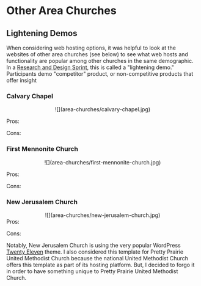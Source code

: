 # Other Area Churches

## Lightening Demos

When considering web hosting options, it was helpful to look at the websites of other area churches (see below) to see what web hosts and functionality are popular among other churches in the same demographic. In a [Research and Design Sprint](research_and_design_sprint.md), this is called a "lightening demo." Participants demo "competitor" product, or non-competitive products that offer insight

### Calvary Chapel

<center>
![](area-churches/calvary-chapel.jpg)
</center>

Pros:

Cons: 

### First Mennonite Church

<center>
![](area-churches/first-mennonite-church.jpg)
</center>

Pros:

Cons: 

### New Jerusalem Church

<center>
![](area-churches/new-jerusalem-church.jpg)
</center>
Pros:

Cons: 

Notably, New Jerusalem Church is using the very popular WordPress [Twenty Eleven](https://wordpress.org/themes/twentyeleven) theme. I also considered this template for Pretty Prairie United Methodist Church because the national United Methodist Church offers this template as part of its hosting platform. But, I decided to forgo it in order to have something unique to Pretty Prairie United Methodist Church. 

